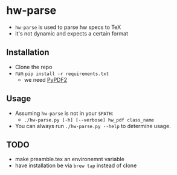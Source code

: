 # hw-parse
- `hw-parse` is used to parse hw specs to TeX
- it's not dynamic and expects a certain format

## Installation
- Clone the repo
- run `pip install -r requirements.txt`
    - we need [PyPDF2](https://pythonhosted.org/PyPDF2/)

## Usage
- Assuming `hw-parse` is not in your `$PATH`:
    - `./hw-parse.py [-h] [--verbose] hw_pdf class_name`
- You can always run `./hw-parse.py --help` to determine usage.

## TODO
- make preamble.tex an environemnt variable
- have installation be via `brew tap` instead of clone
